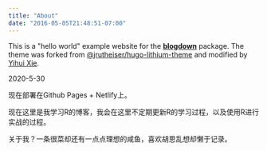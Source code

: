 ```yaml
---
title: "About"
date: "2016-05-05T21:48:51-07:00"
---
```


This is a "hello world" example website for the [**blogdown**](https://github.com/rstudio/blogdown) package. The theme was forked from [@jrutheiser/hugo-lithium-theme](https://github.com/jrutheiser/hugo-lithium-theme) and modified by [Yihui Xie](https://github.com/yihui/hugo-lithium).

2020-5-30

现在部署在Github Pages + Netlify上。

现在这里是我学习R的博客，我会在这里不定期更新R的学习过程，以及使用R进行实战的过程。

关于我？一条很菜却还有一点点理想的咸鱼，喜欢胡思乱想却懒于记录。